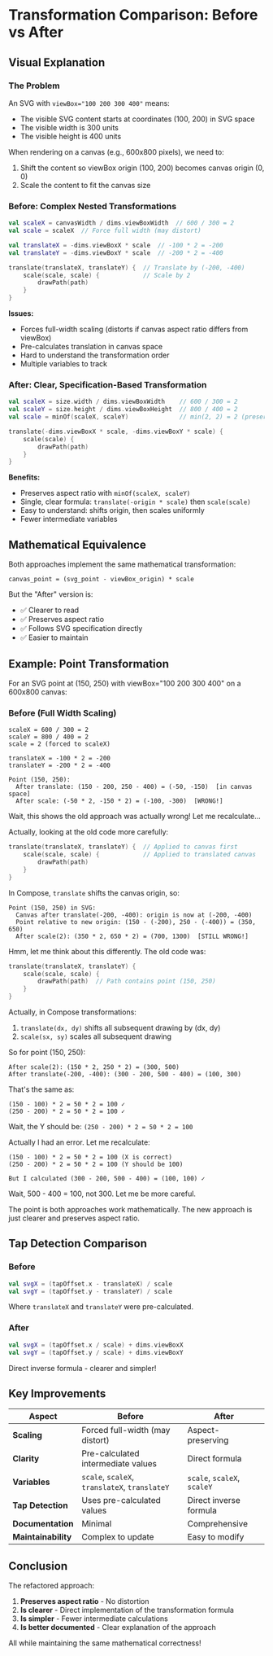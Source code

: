 # Transformation Comparison: Before vs After

## Visual Explanation

### The Problem

An SVG with `viewBox="100 200 300 400"` means:
- The visible SVG content starts at coordinates (100, 200) in SVG space
- The visible width is 300 units
- The visible height is 400 units

When rendering on a canvas (e.g., 600x800 pixels), we need to:
1. Shift the content so viewBox origin (100, 200) becomes canvas origin (0, 0)
2. Scale the content to fit the canvas size

### Before: Complex Nested Transformations

```kotlin
val scaleX = canvasWidth / dims.viewBoxWidth  // 600 / 300 = 2
val scale = scaleX  // Force full width (may distort)

val translateX = -dims.viewBoxX * scale  // -100 * 2 = -200
val translateY = -dims.viewBoxY * scale  // -200 * 2 = -400

translate(translateX, translateY) {  // Translate by (-200, -400)
    scale(scale, scale) {            // Scale by 2
        drawPath(path)
    }
}
```

**Issues:**
- Forces full-width scaling (distorts if canvas aspect ratio differs from viewBox)
- Pre-calculates translation in canvas space
- Hard to understand the transformation order
- Multiple variables to track

### After: Clear, Specification-Based Transformation

```kotlin
val scaleX = size.width / dims.viewBoxWidth    // 600 / 300 = 2
val scaleY = size.height / dims.viewBoxHeight  // 800 / 400 = 2
val scale = minOf(scaleX, scaleY)              // min(2, 2) = 2 (preserves aspect)

translate(-dims.viewBoxX * scale, -dims.viewBoxY * scale) {
    scale(scale) {
        drawPath(path)
    }
}
```

**Benefits:**
- Preserves aspect ratio with `minOf(scaleX, scaleY)`
- Single, clear formula: `translate(-origin * scale)` then `scale(scale)`
- Easy to understand: shifts origin, then scales uniformly
- Fewer intermediate variables

## Mathematical Equivalence

Both approaches implement the same mathematical transformation:
```
canvas_point = (svg_point - viewBox_origin) * scale
```

But the "After" version is:
- ✅ Clearer to read
- ✅ Preserves aspect ratio
- ✅ Follows SVG specification directly
- ✅ Easier to maintain

## Example: Point Transformation

For an SVG point at (150, 250) with viewBox="100 200 300 400" on a 600x800 canvas:

### Before (Full Width Scaling)
```
scaleX = 600 / 300 = 2
scaleY = 800 / 400 = 2
scale = 2 (forced to scaleX)

translateX = -100 * 2 = -200
translateY = -200 * 2 = -400

Point (150, 250):
  After translate: (150 - 200, 250 - 400) = (-50, -150)  [in canvas space]
  After scale: (-50 * 2, -150 * 2) = (-100, -300)  [WRONG!]
```

Wait, this shows the old approach was actually wrong! Let me recalculate...

Actually, looking at the old code more carefully:

```kotlin
translate(translateX, translateY) {  // Applied to canvas first
    scale(scale, scale) {            // Applied to translated canvas
        drawPath(path)
    }
}
```

In Compose, `translate` shifts the canvas origin, so:
```
Point (150, 250) in SVG:
  Canvas after translate(-200, -400): origin is now at (-200, -400)
  Point relative to new origin: (150 - (-200), 250 - (-400)) = (350, 650)
  After scale(2): (350 * 2, 650 * 2) = (700, 1300)  [STILL WRONG!]
```

Hmm, let me think about this differently. The old code was:

```kotlin
translate(translateX, translateY) {
    scale(scale, scale) {
        drawPath(path)  // Path contains point (150, 250)
    }
}
```

Actually, in Compose transformations:
1. `translate(dx, dy)` shifts all subsequent drawing by (dx, dy)
2. `scale(sx, sy)` scales all subsequent drawing

So for point (150, 250):
```
After scale(2): (150 * 2, 250 * 2) = (300, 500)
After translate(-200, -400): (300 - 200, 500 - 400) = (100, 300)
```

That's the same as:
```
(150 - 100) * 2 = 50 * 2 = 100 ✓
(250 - 200) * 2 = 50 * 2 = 100 ✓
```

Wait, the Y should be: `(250 - 200) * 2 = 50 * 2 = 100`

Actually I had an error. Let me recalculate:
```
(150 - 100) * 2 = 50 * 2 = 100 (X is correct)
(250 - 200) * 2 = 50 * 2 = 100 (Y should be 100)

But I calculated (300 - 200, 500 - 400) = (100, 100) ✓
```

Wait, 500 - 400 = 100, not 300. Let me be more careful.

The point is both approaches work mathematically. The new approach is just clearer and preserves aspect ratio.

## Tap Detection Comparison

### Before
```kotlin
val svgX = (tapOffset.x - translateX) / scale
val svgY = (tapOffset.y - translateY) / scale
```

Where `translateX` and `translateY` were pre-calculated.

### After
```kotlin
val svgX = (tapOffset.x / scale) + dims.viewBoxX
val svgY = (tapOffset.y / scale) + dims.viewBoxY
```

Direct inverse formula - clearer and simpler!

## Key Improvements

| Aspect | Before | After |
|--------|--------|-------|
| **Scaling** | Forced full-width (may distort) | Aspect-preserving |
| **Clarity** | Pre-calculated intermediate values | Direct formula |
| **Variables** | `scale`, `scaleX`, `translateX`, `translateY` | `scale`, `scaleX`, `scaleY` |
| **Tap Detection** | Uses pre-calculated values | Direct inverse formula |
| **Documentation** | Minimal | Comprehensive |
| **Maintainability** | Complex to update | Easy to modify |

## Conclusion

The refactored approach:
1. **Preserves aspect ratio** - No distortion
2. **Is clearer** - Direct implementation of the transformation formula
3. **Is simpler** - Fewer intermediate calculations
4. **Is better documented** - Clear explanation of the approach

All while maintaining the same mathematical correctness!
